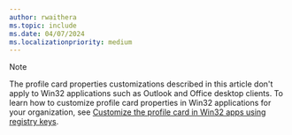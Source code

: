 ```yaml
---
author: rwaithera
ms.topic: include
ms.date: 04/07/2024
ms.localizationpriority: medium
---
```


<!-- markdownlint-disable MD041-->

> [!NOTE]
> The profile card properties customizations described in this article don't apply to Win32 applications such as Outlook and Office desktop clients. To learn how to customize profile card properties in Win32 applications for your organization, see [Customize the profile card in Win32 apps using registry keys](https://support.microsoft.com/office/customize-the-profile-card-in-win32-apps-using-registry-keys-449afd21-6e5e-4b1f-8051-6515630d7537).
